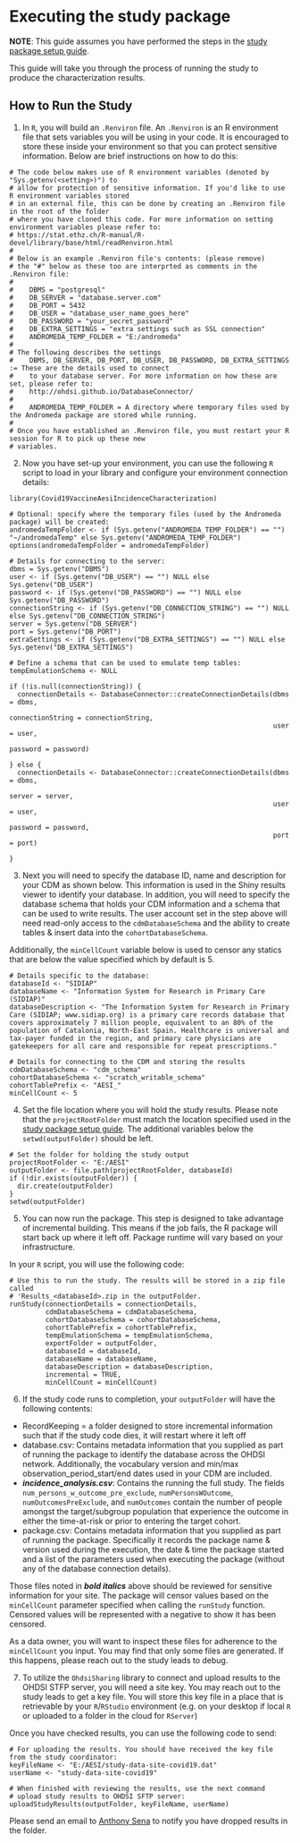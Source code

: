 Executing the study package
===========================================================================================

**NOTE**: This guide assumes you have performed the steps in the [study package setup guide](STUDY-PACKAGE-SETUP.md). 

This guide will take you through the process of running the study to produce the characterization results. 

## How to Run the Study
1. In `R`, you will build an `.Renviron` file. An `.Renviron` is an R environment file that sets variables you will be using in your code. It is encouraged to store these inside your environment so that you can protect sensitive information. Below are brief instructions on how to do this:

````
# The code below makes use of R environment variables (denoted by "Sys.getenv(<setting>)") to 
# allow for protection of sensitive information. If you'd like to use R environment variables stored
# in an external file, this can be done by creating an .Renviron file in the root of the folder
# where you have cloned this code. For more information on setting environment variables please refer to: 
# https://stat.ethz.ch/R-manual/R-devel/library/base/html/readRenviron.html
#
# Below is an example .Renviron file's contents: (please remove)
# the "#" below as these too are interprted as comments in the .Renviron file:
#
#    DBMS = "postgresql"
#    DB_SERVER = "database.server.com"
#    DB_PORT = 5432
#    DB_USER = "database_user_name_goes_here"
#    DB_PASSWORD = "your_secret_password"
#    DB_EXTRA_SETTINGS = "extra settings such as SSL connection"
#    ANDROMEDA_TEMP_FOLDER = "E:/andromeda"
#
# The following describes the settings
#    DBMS, DB_SERVER, DB_PORT, DB_USER, DB_PASSWORD, DB_EXTRA_SETTINGS := These are the details used to connect
#    to your database server. For more information on how these are set, please refer to:
#    http://ohdsi.github.io/DatabaseConnector/
#
#    ANDROMEDA_TEMP_FOLDER = A directory where temporary files used by the Andromeda package are stored while running.
#
# Once you have established an .Renviron file, you must restart your R session for R to pick up these new
# variables. 
````

2. Now you have set-up your environment, you can use the following `R` script to load in your library and configure your environment connection details:

```
library(Covid19VaccineAesiIncidenceCharacterization)

# Optional: specify where the temporary files (used by the Andromeda package) will be created:
andromedaTempFolder <- if (Sys.getenv("ANDROMEDA_TEMP_FOLDER") == "") "~/andromedaTemp" else Sys.getenv("ANDROMEDA_TEMP_FOLDER")
options(andromedaTempFolder = andromedaTempFolder)

# Details for connecting to the server:
dbms = Sys.getenv("DBMS")
user <- if (Sys.getenv("DB_USER") == "") NULL else Sys.getenv("DB_USER")
password <- if (Sys.getenv("DB_PASSWORD") == "") NULL else Sys.getenv("DB_PASSWORD")
connectionString <- if (Sys.getenv("DB_CONNECTION_STRING") == "") NULL else Sys.getenv("DB_CONNECTION_STRING")
server = Sys.getenv("DB_SERVER")
port = Sys.getenv("DB_PORT")
extraSettings <- if (Sys.getenv("DB_EXTRA_SETTINGS") == "") NULL else Sys.getenv("DB_EXTRA_SETTINGS")

# Define a schema that can be used to emulate temp tables:
tempEmulationSchema <- NULL

if (!is.null(connectionString)) {
  connectionDetails <- DatabaseConnector::createConnectionDetails(dbms = dbms,
                                                                  connectionString = connectionString,
                                                                  user = user,
                                                                  password = password)
  
} else {
  connectionDetails <- DatabaseConnector::createConnectionDetails(dbms = dbms,
                                                                  server = server,
                                                                  user = user,
                                                                  password = password,
                                                                  port = port)
  
}

````

3. Next you will need to specify the database ID, name and description for your CDM as shown below. This information is used in the Shiny results viewer to identify your database. In addition, you will need to specify the database schema that holds your CDM information and a schema that can be used to write results. The user account set in the step above will need read-only access to the `cdmDatabaseSchema` and the ability to create tables & insert data into the `cohortDatabaseSchema`.

Additionally, the `minCellCount` variable below is used to censor any statics that are below the value specified which by default is 5.

````
# Details specific to the database:
databaseId <- "SIDIAP"
databaseName <- "Information System for Research in Primary Care (SIDIAP)"
databaseDescription <- "The Information System for Research in Primary Care (SIDIAP; www.sidiap.org) is a primary care records database that covers approximately 7 million people, equivalent to an 80% of the population of Catalonia, North-East Spain. Healthcare is universal and tax-payer funded in the region, and primary care physicians are gatekeepers for all care and responsible for repeat prescriptions."

# Details for connecting to the CDM and storing the results
cdmDatabaseSchema <- "cdm_schema"
cohortDatabaseSchema <- "scratch_writable_schema"
cohortTablePrefix <- "AESI_"
minCellCount <- 5

````

4. Set the file location where you will hold the study results. Please note that the `projectRootFolder` must match the location specified used in the [study package setup guide](STUDY-PACKAGE-SETUP.md). The additional variables below the `setwd(outputFolder)` should be left.

````
# Set the folder for holding the study output
projectRootFolder <- "E:/AESI"
outputFolder <- file.path(projectRootFolder, databaseId)
if (!dir.exists(outputFolder)) {
  dir.create(outputFolder)
}
setwd(outputFolder)
````

5. You can now run the package. This step is designed to take advantage of incremental building. This means if the job fails, the R package will start back up where it left off. Package runtime will vary based on your infrastructure.

In your `R` script, you will use the following code:
````
# Use this to run the study. The results will be stored in a zip file called
# 'Results_<databaseId>.zip in the outputFolder.
runStudy(connectionDetails = connectionDetails,
         cdmDatabaseSchema = cdmDatabaseSchema,
         cohortDatabaseSchema = cohortDatabaseSchema,
         cohortTablePrefix = cohortTablePrefix,
         tempEmulationSchema = tempEmulationSchema,
         exportFolder = outputFolder,
         databaseId = databaseId,
         databaseName = databaseName,
         databaseDescription = databaseDescription,
         incremental = TRUE,
         minCellCount = minCellCount)
````

6. If the study code runs to completion, your `outputFolder` will have the following contents:
- RecordKeeping = a folder designed to store incremental information such that if the study code dies, it will restart where it left off
- database.csv: Contains metadata information that you supplied as part of running the package to identify the database across the OHDSI network. Additionally, the vocabulary version and min/max observation_period_start/end dates used in your CDM are included.
- _**incidence_analysis.csv**_: Contains the running the full study. The fields `num_persons_w_outcome_pre_exclude`, `numPersonsWOutcome`, `numOutcomesPreExclude`, and `numOutcomes` contain the number of people amongst the target/subgroup population that experience the outcome in either the time-at-risk or prior to entering the target cohort.
- package.csv: Contains metadata information that you supplied as part of running the package. Specifically it records the package name & version used during the execution, the date & time the package started and a list of the parameters used when executing the package (without any of the database connection details).

Those files noted in **_bold italics_** above should be reviewed for sensitive information for your site. The package will censor values based on the `minCellCount` parameter specified when calling the `runStudy` function. Censored values will be represented with a negative to show it has been censored. 

As a data owner, you will want to inspect these files for adherence to the `minCellCount` you input. You may find that only some files are generated. If this happens, please reach out to the study leads to debug. 

7. To utilize the `OhdsiSharing` library to connect and upload results to the OHDSI STFP server, you will need a site key. You may reach out to the study leads to get a key file. You will store this key file in a place that is retrievable by your `R`/`RStudio` environment (e.g. on your desktop if local `R` or uploaded to a folder in the cloud for `RServer`)

Once you have checked results, you can use the following code to send:
````
# For uploading the results. You should have received the key file from the study coordinator:
keyFileName <- "E:/AESI/study-data-site-covid19.dat"
userName <- "study-data-site-covid19"

# When finished with reviewing the results, use the next command
# upload study results to OHDSI SFTP server:
uploadStudyResults(outputFolder, keyFileName, userName)
````

Please send an email to [Anthony Sena](mailto:asena5@its.jnj.com) to notify you have dropped results in the folder.
